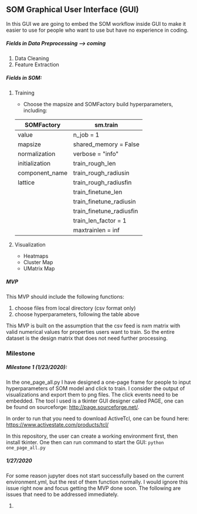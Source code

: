 ## SOM Graphical User Interface (GUI)

In this GUI we are going to embed the SOM workflow inside GUI to make it easier to use for people who want to use but have no experience in coding.

##### Fields in Data Preprocessing --> coming 
1. Data Cleaning
2. Feature Extraction

##### Fields in SOM:
1. Training
   * Choose the mapsize and SOMFactory build hyperparameters, including:

    | SOMFactory    | sm.train                 |
    | ------------- | -------------            |
    | value         | n_job = 1                |
    | mapsize       | shared_memory = False    |
    | normalization | verbose = "info"         |
    | initialization| train_rough_len          |
    | component_name| train_rough_radiusin     |
    | lattice       | train_rough_radiusfin    |
    |               | train_finetune_len       |
    |               | train_finetune_radiusin  |
    |               | train_finetune_radiusfin |
    |               | train_len_factor = 1     |
    |               | maxtrainlen = inf        |

2. Visualization
   * Heatmaps
   * Cluster Map 
   * UMatrix Map

##### MVP

This MVP should include the following functions:

1. choose files from local directory (csv format only)
2. choose hyperparameters, following the table above

This MVP is built on the assumption that the csv feed is nxm matrix with valid numerical values for properties users want to train. So the entire dataset is the design matrix that does not need further processing.


### Milestone

##### Milestone 1 (1/23/2020):

In the one_page_all.py I have designed a one-page frame for people to input hyperparameters of SOM model and click to train. I consider the output of visualizations and export them to png files. The click events need to be embedded. The tool I used is a tkinter GUI designer called PAGE, one can be found on sourceforge: http://page.sourceforge.net/. 

In order to run that you need to download ActiveTcl, one can be found here: https://www.activestate.com/products/tcl/ 

In this repository, the user can create a working environment first, then install tkinter. One then can run command to start the GUI:
`
python one_page_all.py
`

##### 1/27/2020

For some reason jupyter does not start successfully based on the current environment.yml, but the rest of them function normally. I would ignore this issue right now and focus getting the MVP done soon. The following are issues that need to be addressed immediately. 

1. 